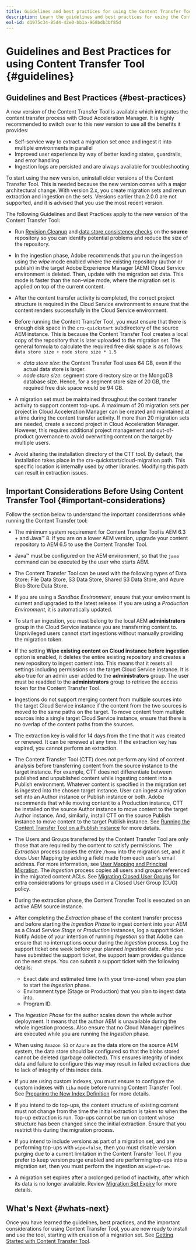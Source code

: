 ```yaml
---
title: Guidelines and best practices for using the Content Transfer Tool
description: Learn the guidelines and best practices for using the Content Transfer Tool.
exl-id: d1975c34-85d4-42e0-bb1a-968bdb3bf85d
---
```

# Guidelines and  Best Practices for using Content Transfer Tool {#guidelines}

## Guidelines and Best Practices {#best-practices}

<!-- Alexandru: hiding for now

>[!CONTEXTUALHELP]
>id="aemcloud_ctt_guidelines"
>title="Guidelines and Best Practices"
>abstract="Review guidelines and best practices to use the Content Transfer tool including revision cleanup tasks, Disk space considerations and more."
>additional-url="https://experienceleague.adobe.com/docs/experience-manager-cloud-service/content/migration-journey/cloud-migration/content-transfer-tool/getting-started-content-transfer-tool.html" text="Important Considerations for using Content Transfer Tool"
>additional-url="https://experienceleague.adobe.com/docs/experience-manager-cloud-service/content/migration-journey/cloud-migration/content-transfer-tool/user-mapping-and-migration.md#important-considerations" text="Important Considerations when Mapping and Migrating Users" 

-->

A new version of the Content Transfer Tool is available which integrates the content transfer process with Cloud Acceleration Manager. It is highly recommended to switch over to this new version to use all the benefits it provides:

* Self-service way to extract a migration set once and ingest it into multiple environments in parallel
* Improved user experience by way of better loading states, guardrails, and error handling 
* Ingestion logs are persisted and are always available for troubleshooting

To start using the new version, uninstall older versions of the Content Transfer Tool. This is needed because the new version comes with a major architectural change. With version 2.x, you create migration sets and rerun extraction and ingestion on the sets.
Versions earlier than 2.0.0 are not supported, and it is advised that you use the most recent version.

The following Guidelines and Best Practices apply to the new version of the Content Transfer Tool:

* Run [Revision Cleanup](https://experienceleague.adobe.com/docs/experience-manager-65/deploying/deploying/revision-cleanup.html) and [data store consistency checks](https://experienceleague.adobe.com/docs/experience-cloud-kcs/kbarticles/KA-16550.html?lang=en) on the **source** repository so you can identify potential problems and reduce the size of the repository.

* In the ingestion phase, Adobe recommends that you run the ingestion using the *wipe* mode enabled where the existing repository (author or publish) in the target Adobe Experience Manager (AEM) Cloud Service environment is deleted. Then, update with the migration set data. This mode is faster than the non-wipe mode,  where the migration set is applied on top of the current content.

* After the content transfer activity is completed, the correct project structure is required in the Cloud Service environment to ensure that the content renders successfully in the Cloud Service environment.

* Before running the Content Transfer Tool, you must ensure that there is enough disk space in the `crx-quickstart` subdirectory of the source AEM instance. This is because the Content Transfer Tool creates a local copy of the repository that is later uploaded to the migration set. 
   The general formula to calculate the required free disk space is as follows:
   `data store size + node store size * 1.5`

     * *data store size*: the Content Transfer Tool uses 64 GB, even if the actual data store is larger.
     * *node store size*: segment store directory size or the MongoDB database size.
  Hence, for a segment store size of 20 GB, the required free disk space would be 94 GB.
  
* A migration set must be maintained throughout the content transfer activity to support content top-ups. A maximum of 20 migration sets per project in Cloud Acceleration Manager can be created and maintained at a time during the content transfer activity. If more than 20 migration sets are needed, create a second project in Cloud Acceleration Manager. However, this requires additional project management and out-of-product governance to avoid overwriting content on the target by multiple users.

* Avoid altering the installation directory of the CTT tool. By default, the installation takes place in the crx-quickstart/cloud-migration path. This specific location is internally used by other libraries. Modifying this path can result in extraction issues.

## Important Considerations Before Using Content Transfer Tool {#important-considerations}

Follow the section below to understand the important considerations while running the Content Transfer tool:

* The minimum system requirement for Content Transfer Tool is AEM 6.3 + and Java&trade; 8. If you are on a lower AEM version, upgrade your content repository to AEM 6.5 to use the Content Transfer Tool.

* Java&trade; must be configured on the AEM environment, so that the `java` command can be executed by the user who starts AEM.

* The Content Transfer Tool can be used with the following types of Data Store: File Data Store, S3 Data Store, Shared S3 Data Store, and Azure Blob Store Data Store.

* If you are using a *Sandbox Environment*, ensure that your environment is current and upgraded to the latest release. If you are using a *Production Environment*, it is automatically updated.

* To start an ingestion, you must belong to the local AEM **administrators** group in the Cloud Service instance you are transferring content to. Unprivileged users cannot start ingestions without manually providing the migration token.

* If the setting **Wipe existing content on Cloud instance before ingestion** option is enabled, it deletes the entire existing repository and creates a new repository to ingest content into. This means that it resets all settings including permissions on the target Cloud Service instance. It is also true for an admin user added to the **administrators** group. The user must be readded to the **administrators** group to retrieve the access token for the Content Transfer Tool.

* Ingestions do not support merging content from multiple sources into the target Cloud Service instance if the content from the two sources is moved to the same paths on the target. To move content from multiple sources into a single target Cloud Service instance, ensure that there is no overlap of the content paths from the sources.

* The extraction key is valid for 14 days from the time that it was created or renewed. It can be renewed at any time. If the extraction key has expired, you cannot perform an extraction.

* The Content Transfer Tool (CTT) does not perform any kind of content analysis before transferring content from the source instance to the target instance. For example, CTT does not differentiate between published and unpublished content while ingesting content into a Publish environment. Whatever content is specified in the migration set is ingested into the chosen target instance. User can ingest a migration set into an Author instance or Publish instance or both. Adobe recommends that while moving content to a Production instance, CTT be installed on the source Author instance to move content to the target Author instance. And, similarly, install CTT on the source Publish instance to move content to the target Publish instance. See [Running the Content Transfer Tool on a Publish instance](https://experienceleague.adobe.com/docs/experience-manager-cloud-service/content/migration-journey/cloud-migration/content-transfer-tool/getting-started-content-transfer-tool.html#running-tool) for more details.

* The Users and Groups transferred by the Content Transfer Tool are only those that are required by the content to satisfy permissions. The _Extraction_ process copies the entire `/home` into the migration set, and it does User Mapping by adding a field made from each user's email address. For more information, see [User Mapping and Principal Migration](/help/journey-migration/content-transfer-tool/using-content-transfer-tool/user-mapping-and-migration.md). The _Ingestion_ process copies all users and groups referenced in the migrated content ACLs. See [Migrating Closed User Groups](/help/journey-migration/content-transfer-tool/using-content-transfer-tool/closed-user-groups-migration.md) for extra considerations for groups used in a Closed User Group (CUG) policy.

* During the extraction phase, the Content Transfer Tool is executed on an active AEM source instance.

* After completing the *Extraction* phase of the content transfer process and before starting the *Ingestion Phase* to ingest content into your AEM as a Cloud Service *Stage* or *Production* instances, log a support ticket. Notify Adobe of your intention of running *Ingestion* so that Adobe can ensure that no interruptions occur during the *Ingestion* process. Log the support ticket one week before your planned *Ingestion* date. After you have submitted the support ticket, the support team provides guidance on the next steps. You can submit a support ticket with the following details:

   * Exact date and estimated time (with your time-zone) when you plan to start the *Ingestion* phase. 
   * Environment type (Stage or Production) that you plan to ingest data into.
   * Program ID.

* The *Ingestion Phase* for the author scales down the whole author deployment. It means that the author AEM is unavailable during the whole ingestion process. Also ensure that no Cloud Manager pipelines are executed while you are running the *Ingestion* phase. 

* When using `Amazon S3` or `Azure` as the data store on the source AEM system, the data store should be configured so that the blobs stored cannot be deleted (garbage collected). This ensures integrity of index data and failure to configure this way may result in failed extractions due to lack of integrity of this index data.

* If you are using custom indexes, you must ensure to configure  the custom indexes with `tika` node before running Content Transfer Tool. See [Preparing the New Index Definition](https://experienceleague.adobe.com/docs/experience-manager-cloud-service/content/operations/indexing.html#preparing-the-new-index-definition) for more details.

* If you intend to do top-ups, the content structure of existing content must not change from the time the initial extraction is taken to when the top-up extraction is run. Top-ups cannot be run on content whose structure has been changed since the initial extraction. Ensure that you restrict this during the migration process.

* If you intend to include versions as part of a migration set, and are performing top-ups with `wipe=false`, then you must disable version purging due to a current limitation in the Content Transfer Tool. If you prefer to keep version purge enabled and are performing top-ups into a migration set, then you must perform the ingestion as `wipe=true`.

* A migration set expires after a prolonged period of inactivity, after which its data is no longer available. Review [Migration Set Expiry](https://experienceleague.adobe.com/docs/experience-manager-cloud-service/content/migration-journey/cloud-migration/content-transfer-tool/overview-content-transfer-tool.html#migration-set-expiry) for more details.

## What's Next {#whats-next}

Once you have learned the guidelines, best practices, and the important considerations for using Content Transfer Tool, you are now ready to install and use the tool, starting with creation of a migration set. See [Getting Started with Content Transfer Tool](/help/journey-migration/content-transfer-tool/using-content-transfer-tool/getting-started-content-transfer-tool.md).
